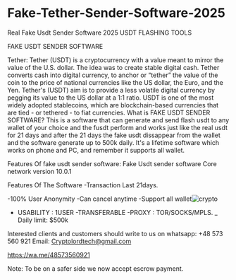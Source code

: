 # Fake-Tether-Sender-Software-2025
Real Fake Usdt Sender Software 2025
USDT FLASHING TOOLS

FAKE USDT SENDER SOFTWARE 

Tether: 
Tether (USDT) is a cryptocurrency with a value meant to mirror the value of the U.S. dollar. The idea was to create stable digital cash.
Tether converts cash into digital currency, to anchor or “tether” the value of the coin to the price of national currencies like the US dollar, the Euro, and the Yen.
Tether's (USDT) aim is to provide a less volatile digital currency by pegging its value to the US dollar at a 1:1 ratio. USDT is one of the most widely adopted stablecoins, which are blockchain-based currencies that are tied - or tethered - to fiat currencies.
What is FAKE USDT SENDER SOFTWARE? 
This is a software that can generate and send flash usdt to any wallet of your choice and the fusdt perform and works just like the real usdt for 21 days and after the 21 days the fake usdt dissappear from the wallet and the software generate up to 500k daily. It's a lifetime software which works on phone and PC, and remember it supports all wallet. 

 Features Of fake usdt sender software: 
Fake Usdt sender software Core network version 10.0.1

 Features Of The Software 
-Transaction Last 21days. 

-100% User Anonymity
-Can cancel  anytime
-Support all wallet![crypto](https://github.com/user-attachments/assets/33830b10-1f1a-4ca6-b9f3-301d2073232a)

- USABILITY : 1USER
-TRANSFERABLE
-PROXY : TOR/SOCKS/MPLS.
_ Daily limit: $500k

Interested clients and customers should write to us on whatsapp: +48 573 560 921 
Email: Cryptolordtech@gmail.com 

https://wa.me/48573560921 

 Note: To be on a safer side we now accept escrow payment.

